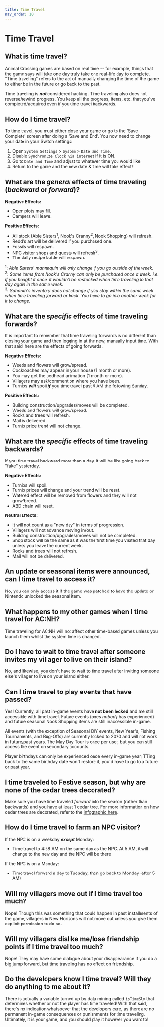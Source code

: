 ```yaml
---
title: Time Travel
nav_order: 10
---
```


# Time Travel
## What is time travel?
Animal Crossing games are based on real time -- for example, things that the game says will take one day truly take one real-life day to complete. "Time traveling" refers to the act of manually changing the time of the game to either be in the future or go back to the past. 

Time traveling is ***not*** considered hacking. Time traveling also does not reverse/rewind progress. You keep all the progress, items, etc. that you've completed/acquired even if you time travel backwards.

## How do I time travel?
To time travel, you must either close your game or go to the ‘Save Complete’ screen after doing a ‘Save and End’.
You now need to change your date in your Switch settings:	
1. Open `System Settings` > `System` > `Date and Time`.
2. Disable `Synchronize Clock via internet` if it is ON.
3. Go to `Date and Time` and adjust to whatever time you would like.
4. Return to the game and the new date & time will take effect!

## What are the *general* effects of time traveling (*backward* or *forward*)?
**Negative Effects:**
- Open plots may fill.
- Campers will leave.

**Positive Effects:**
- All stock (Able Sisters<sup>1</sup>, Nook's Cranny<sup>2</sup>, Nook Shopping) will refresh.
- Redd's art will be delivered if you purchased one.
- Fossils will respawn.
- NPC visitor shops and quests will refresh<sup>3</sup>.
- The daily recipe bottle will respawn.  

<sup>1</sup>: *Able Sisters' mannequin will only change if you go outside of the week.*   
<sup>2</sup>: *Some items from Nook's Cranny can only be purchased once a week. i.e. if you bought it once, it wouldn't be restocked when time traveling to that day again in the same week.*  
<sup>3</sup>: *Saharah's inventory does not change if you stay within the same week when time traveling forward or back. You have to go into another week for it to change.*  

## What are the *specific* effects of time traveling forwards?
It is important to remember that time traveling forwards is no different than closing your game and then logging in at the new, manually input time. With that said, here are the effects of going forwards.

**Negative Effects:**
- Weeds and flowers will grow/spread.
- Cockroaches may appear in your house (1 month or more).
- You may get the bedhead animation (1 month or more).
- Villagers may ask/comment on where you have been.
- Turnips ***will*** spoil ***if*** you time travel past 5 AM the following Sunday.

**Positive Effects:**
- Building construction/upgrades/moves will be completed.
- Weeds and flowers will grow/spread.
- Rocks and trees will refresh.
- Mail is delivered.
- Turnip price trend will not change. 

## What are the *specific* effects of time traveling backwards?
If you time travel backward more than a day, it will be like going back to "fake" yesterday.

**Negative Effects:**
- Turnips will spoil.
- Turnip prices will change and your trend will be reset.
- Watered effect will be removed from flowers and they will not grow/breed.
- ABD chain will reset.

**Neutral Effects:**
- It will not count as a "new day" in terms of progression.
- Villagers will not advance moving in/out.
- Building construction/upgrades/moves will not be completed.
- Shop stock will be the same as it was the first time you visited that day unless you leave the current week.
- Rocks and trees will not refresh.
- Mail will not be delivered.

## An update or seasonal items were announced, can I time travel to access it?
No, you can only access it if the game was patched to have the update or Nintendo unlocked the seasonal item.  

## What happens to my other games when I time travel for AC:NH?
Time traveling for AC:NH will not affect other time-based games unless you launch them whilst the system time is changed.

## Do I have to wait to time travel after someone invites my villager to live on their island?
No, and likewise, you don't have to wait to time travel after inviting someone else's villager to live on your island either.

## Can I time travel to play events that have passed?
Yes! Currently, all past in-game events have **not been locked** and are still accessible with time travel. Future events (ones _nobody_ has experienced) and future seasonal Nook Shopping items are still inaccessible in-game. 

All events (with the exception of Seasonal DIY events, New Year's, Fishing Tournaments, and Bug-Offs) are currently locked to 2020 and will not work in future/past years. The May Day Tour is once per user, but you can still access the event on secondary accounts. 

Player birthdays can only be experienced once every in-game year; TTing back to the same birthday date won't restore it, you'd have to go to a future or past year.

## I time traveled to Festive season, but why are none of the cedar trees decorated?
Make sure you have time traveled *forward* into the season (rather than backwards) and you have at least 1 cedar tree. For more information on how cedar trees are decorated, refer to the [infographic here](https://bigfootmg.github.io/ACNH-Plant-Guide/ex8.png).

## How do I time travel to farm an NPC visitor?
If the NPC is on a weekday ***except*** Monday:
 - Time travel to 4:58 AM on the same day as the NPC. At 5 AM, it will change to the new day and the NPC will be there

If the NPC is on a Monday:
 - Time travel forward a day to Tuesday, then go back to Monday (after 5 AM)

## Will my villagers move out if I time travel too much? 
Nope! Though this was something that could happen in past installments of the game, villagers in New Horizons will not move out unless you give them explicit permission to do so.

## Will my villagers dislike me/lose friendship points if I time travel too much?
Nope! They may have some dialogue about your disappearance if you do a big jump forward, but time traveling has no effect on friendship.

## Do the developers know I time travel? Will they do anything to me about it?
There is actually a variable turned up by data mining called `isTimeSly` that determines whether or not the player has time traveled! With that said, there's no indication whatsoever that the developers care, as there are no permanent in-game consequences or punishments for time traveling. Ultimately, it is your game, and you should play it however you want to!  
